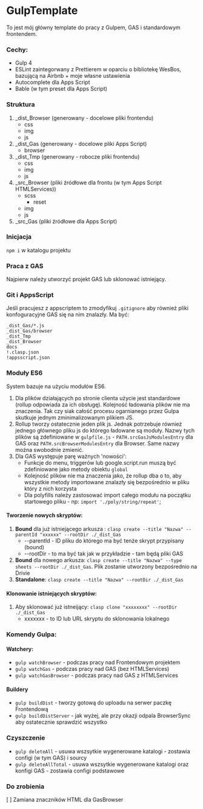 # GulpTemplate

To jest mój główny template do pracy z Gulpem, GAS i standardowym frontendem.
### Cechy:
* Gulp 4
* ESLint zaintegorwany z Prettierem w oparciu o bibliotekę WesBos, bazującą na Airbnb + moje własne ustawienia
* Autocomplete dla Apps Script
* Bable (w tym preset dla Apps Script)

### Struktura
1. _dist_Browser (generowany - docelowe pliki frontendu)
   * css
   * img
   * js
2. _dist_Gas (generowany - docelowe pliki Apps Script)
    * browser
3. _dist_Tmp (generowany - robocze pliki frontendu)
   * css
   * img
   * js
4. _src_Browser (pliki źródłowe dla frontu (w tym Apps Script HTMLServices))
   * scss
      * reset
   * img
   * js
5. _src_Gas (pliki źródłowe dla Apps Script)

### Inicjacja
`npm i` w katalogu projektu

### Praca z GAS
Najpierw należy utworzyć projekt GAS lub sklonować istniejący.

### Git i AppsScript
Jeśli pracujesz z appscriptem to zmodyfikuj `.gitignore` aby również pliki konfoguracyjne GAS się na nim znalazły. Ma być:
```
_dist_Gas/*.js
_dist_Gas/browser
_dist_Tmp
_dist_Browser
docs
!.clasp.json
!appsscript.json
```
### Moduły ES6
System bazuje na użyciu modułów ES6.
1. Dla plików działających po stronie clienta użycie jest standardowe (rollup odpowiada za ich obsługę). Kolejność ładowania plików nie ma znaczenia. Tak czy siak całość procesu ogarnianego przez Gulpa skutkuje jednym zminimalizowanym plikiem JS.
2. Rollup tworzy ostatecznie jeden plik js. Jednak potrzebuje również jednego głównego pliku js do którego ładowane są moduły. Nazwy tych plików są zdefiniowane w `gulpfile.js` - `PATH.srcGasJsModulesEntry` dla GAS oraz `PATH.srcBrowserModulesEntry` dla Browser. Same nazwy można swobodnie zmienić.
3. Dla GAS występuje parę ważnych 'nowości':
     * Funkcje do menu, triggerów lub google.script.run muszą być zdefiniowane jako metody obiektu `global`
     * Kolejność plików nie ma znaczenia jako, że rollup dba o to, aby wszystkie metody importowane znalazły się bezpośrednio w pliku który z nich korzysta
     * Dla polyfills należy zastosować import całego modułu na początku startowego pliku - np: `import './poly/string/repeat'`;

#### Tworzenie nowych skryptów:
1. **Bound** dla już istniejącego arkusza : `clasp create --title "Nazwa" --parentId "xxxxxx" --rootDir ./_dist_Gas`
    * --parentId - ID pliku do którego ma być tenże skrypt przypisany (bound)
    * --rootDir - to ma być tak jak w przykładzie - tam będą pliki GAS
2. **Bound** dla nowego arkusza: `clasp create --title "Nazwa" --type sheets --rootDir ./_dist_Gas`. Plik zostanie utworzony bezpośrednio na Drivie
3. **Standalone**: `clasp create --title "Nazwa" --rootDir ./_dist_Gas`


#### Klonowanie istniejących skryptów:
1. Aby sklonować już istneijący: `clasp clone "xxxxxxxx" --rootDir ./_dist_Gas`
    * xxxxxxx - to ID lub URL skryptu do sklonowania lokalnego

### Komendy Gulpa:
#### Watchery:
* `gulp watchBrowser` - podczas pracy nad Frontendowym projektem
* `gulp watchGas` - podczas pracy nad GAS (bez HTMLServices)
* `gulp watchGasBrowser` - podczas pracy nad GAS z HTMLServices
#### Buildery
* `gulp buildDist` - tworzy gotową do uploadu na serwer paczkę Frontendową
* `gulp buildDistServer` - jak wyżej, ale przy okazji odpala BrowserSync aby ostatecznie sprawdzić wszystko
### Czyszczenie
* `gulp deleteAll` - usuwa wszsytkie wygenerowane katalogi - zostawia configi (w tym GAS) i sourcy
* `gulp deleteAllTotal` - usuwa wszsytkie wygenerowane katalogi oraz konfigi GAS - zostawia configi podstawowe

### Do zrobienia
[ ] Zamiana znaczników HTML dla GasBrowser
